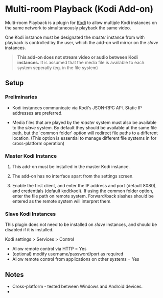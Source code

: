 # Multi-room Playback (Kodi Add-on)

Multi-room Playback is a plugin for [Kodi](https://www.kodi.tv) to allow multiple Kodi instances on the same network to simultaneously playback the same video.

One Kodi instance must be designated the *master* instance from with playback is controlled by the user, which the add-on will mirror on the *slave* instances.

> **This add-on does not stream video or audio between Kodi instances.** It is assumed that the media file is available to each system seperatly (eg. in the file system)

## Setup

### Preliminaries

* Kodi instances communicate via Kodi's JSON-RPC API. Static IP addresses are preferred.

* Media files that are played by the *master* system must also be available to the *slave* system. By default they should be available at the same file path, but the 'common folder' option will redirect file paths to a different location. (This option is essential to manage different file systems in for cross-platform operation)

### Master Kodi Instance

1. This add-on must be installed in the master Kodi instance.

1. The add-on has no interface apart from the settings screen.

1. Enable the first client, and enter the IP address and port (default 8080), and credentials (default kodi:kodi). If using the common folder option, enter the file path on remote system. Forward/back slashes should be entered as the remote system will interpret them.

### Slave Kodi Instances

This plugin does not need to be installed on *slave* instances, and should be disabled if it is installed.

Kodi settings > Services > Control

* Allow remote control via HTTP = Yes
* (optional) modify username/password/port as required
* Allow remote control from applications on other systems = Yes

## Notes

* Cross-platform - tested between Windows and Android devices.
* 